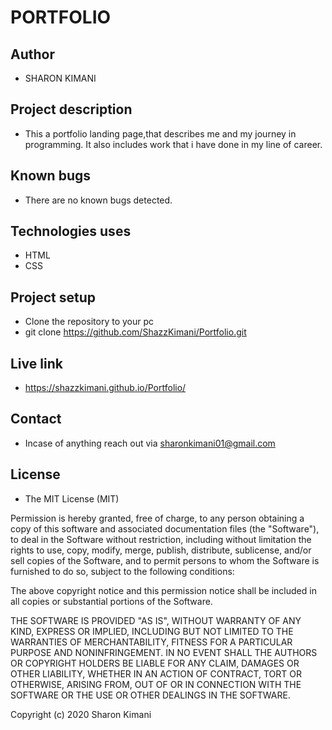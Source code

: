 # PORTFOLIO

## Author

* SHARON KIMANI

## Project description

* This a portfolio landing page,that describes me and my journey in programming. It also includes work that i have done in my line of career.

## Known bugs

* There are no known bugs detected.

## Technologies uses

* HTML
* CSS

## Project setup

* Clone the repository to your pc
* git clone https://github.com/ShazzKimani/Portfolio.git

## Live link 

*  https://shazzkimani.github.io/Portfolio/
## Contact

* Incase of anything reach out via sharonkimani01@gmail.com

## License

* The MIT License (MIT)

Permission is hereby granted, free of charge, to any person obtaining a copy of this software and associated documentation files (the "Software"), to deal in the Software without restriction, including without limitation the rights to use, copy, modify, merge, publish, distribute, sublicense, and/or sell copies of the Software, and to permit persons to whom the Software is furnished to do so, subject to the following conditions:

The above copyright notice and this permission notice shall be included in all copies or substantial portions of the Software.

THE SOFTWARE IS PROVIDED "AS IS", WITHOUT WARRANTY OF ANY KIND, EXPRESS OR IMPLIED, INCLUDING BUT NOT LIMITED TO THE WARRANTIES OF MERCHANTABILITY, FITNESS FOR A PARTICULAR PURPOSE AND NONINFRINGEMENT. IN NO EVENT SHALL THE AUTHORS OR COPYRIGHT HOLDERS BE LIABLE FOR ANY CLAIM, DAMAGES OR OTHER LIABILITY, WHETHER IN AN ACTION OF CONTRACT, TORT OR OTHERWISE, ARISING FROM, OUT OF OR IN CONNECTION WITH THE SOFTWARE OR THE USE OR OTHER DEALINGS IN THE SOFTWARE.

Copyright (c) 2020 Sharon Kimani